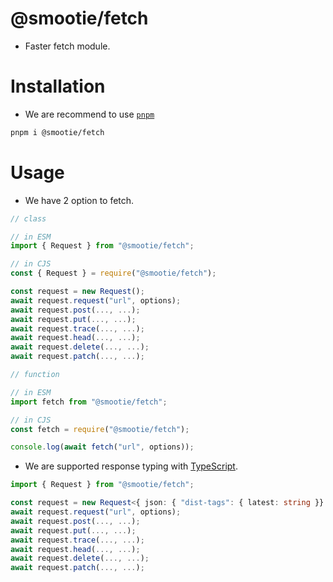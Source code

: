 # @smootie/fetch
- Faster fetch module.

# Installation
- We are recommend to use [`pnpm`](https://npmjs.com/pnpm)
```bash
pnpm i @smootie/fetch
```

# Usage
- We have 2 option to fetch.
```js
// class

// in ESM
import { Request } from "@smootie/fetch";

// in CJS
const { Request } = require("@smootie/fetch");

const request = new Request();
await request.request("url", options);
await request.post(..., ...);
await request.put(..., ...);
await request.trace(..., ...);
await request.head(..., ...);
await request.delete(..., ...);
await request.patch(..., ...);

// function

// in ESM
import fetch from "@smootie/fetch";

// in CJS
const fetch = require("@smootie/fetch");

console.log(await fetch("url", options));
```

- We are supported response typing with [TypeScript](https://typescriptlang.org).
```ts
import { Request } from "@smootie/fetch";

const request = new Request<{ json: { "dist-tags": { latest: string }} }>("https://registry.npmjs.com/@smootie/fetch", options);
await request.request("url", options);
await request.post(..., ...);
await request.put(..., ...);
await request.trace(..., ...);
await request.head(..., ...);
await request.delete(..., ...);
await request.patch(..., ...);
```